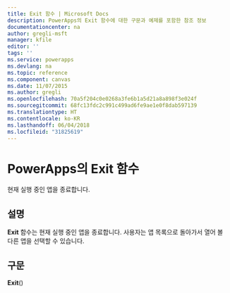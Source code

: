 ```yaml
---
title: Exit 함수 | Microsoft Docs
description: PowerApps의 Exit 함수에 대한 구문과 예제를 포함한 참조 정보
documentationcenter: na
author: gregli-msft
manager: kfile
editor: ''
tags: ''
ms.service: powerapps
ms.devlang: na
ms.topic: reference
ms.component: canvas
ms.date: 11/07/2015
ms.author: gregli
ms.openlocfilehash: 70a5f204c0e0268a3fe6b1a5d21a8a898f3e024f
ms.sourcegitcommit: 68fc13fdc2c991c499ad6fe9ae1e0f8dab597139
ms.translationtype: HT
ms.contentlocale: ko-KR
ms.lasthandoff: 06/04/2018
ms.locfileid: "31825619"
---
```

# <a name="exit-function-in-powerapps"></a>PowerApps의 Exit 함수
현재 실행 중인 앱을 종료합니다.

## <a name="description"></a>설명
**Exit** 함수는 현재 실행 중인 앱을 종료합니다.  사용자는 앱 목록으로 돌아가서 열어 볼 다른 앱을 선택할 수 있습니다.

## <a name="syntax"></a>구문
**Exit**()

